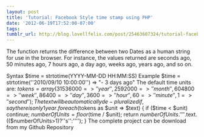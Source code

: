 ```yaml
---
layout: post
title: 'Tutorial: Facebook Style time stamp using PHP'
date: '2012-06-19T17:52:00-07:00'
tags: 
tumblr_url: http://blog.lovellfelix.com/post/25463607324/tutorial-facebook-style-time-stamp-using-php
---
```

The function returns the difference between two Dates as a human string for use in the browser. For instance, the values returned are seconds ago, 50 minutes ago, 7 hours ago, a day ago, weeks ago, years ago, and so on.

Syntax
$time = strtotime(YYYY-MM-DD HH:MM:SS) 
Example
$time = strtotime(''2010/09/10 10:00:00'') => "- 3 days ago" 
The default time units are:
$tokens = array ( 31536000 => ''year'', 2592000 => ''month'', 604800 => ''week'', 86400 => ''day'', 3600 => ''hour'', 60 => ''minute'', 1 => ''second'' ); 
The text will be automatically de-pluralized if, say there is only 1 year.
 foreach ($tokens as $unit => $text) { if ($time < $unit) continue; $numberOfUnits = floor($time / $unit); return $numberOfUnits.'' ''.$text.(($numberOfUnits>1)?''s'':''''); }
The complete project can be download from my Github Repository
